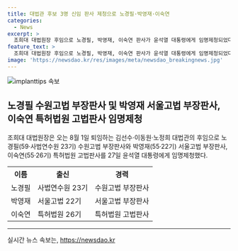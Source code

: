 ```yaml
---
title: 대법관 후보 3명 신임 판사 제청으로 노경필·박영재·이숙연
categories:
  - News
excerpt: >
  조희대 대법원장 후임으로 노경필, 박영재, 이숙연 판사가 윤석열 대통령에게 임명제청되었다. 박 판사는 경력으로 1996년 판사로 시작해 사법연수원 교수와 법원행정처에서 경력을 쌓았다.
feature_text: >
  조희대 대법원장 후임으로 노경필, 박영재, 이숙연 판사가 윤석열 대통령에게 임명제청되었다. 박 판사는 경력으로 1996년 판사로 시작해 사법연수원 교수와 법원행정처에서 경력을 쌓았다.
image: 'https://newsdao.kr/res/images/meta/newsdao_breakingnews.jpg'
---
```


<p><img src="https://newsdao.kr/res/images/meta/newsdao_breakingnews.jpg" alt="implanttips 속보" /></p>

<h2 data-ke-size="size26">노경필 수원고법 부장판사 및 박영재 서울고법 부장판사, 이숙연 특허법원 고법판사 임명제청</h2>

<p data-ke-size="size16">조희대 대법원장은 오는 8월 1일 퇴임하는 김선수·이동원·노정희 대법관의 후임으로 노경필(59·사법연수원 23기) 수원고법 부장판사와 박영재(55·22기) 서울고법 부장판사, 이숙연(55·26기) 특허법원 고법판사를 27일 윤석열 대통령에게 임명제청했다.</p>

<table>
  <tr>
    <th>이름</th>
    <th>출신</th>
    <th>경력</th>
  </tr>
  <tr>
    <td>노경필</td>
    <td>사법연수원 23기</td>
    <td>수원고법 부장판사</td>
  </tr>
  <tr>
    <td>박영재</td>
    <td>서울고법 22기</td>
    <td>서울고법 부장판사</td>
  </tr>
  <tr>
    <td>이숙연</td>
    <td>특허법원 26기</td>
    <td>특허법원 고법판사</td>
  </tr>
</table>

<hr>
실시간 뉴스 속보는, <a href="https://newsdao.kr" rel="dofollow">https://newsdao.kr</a>


